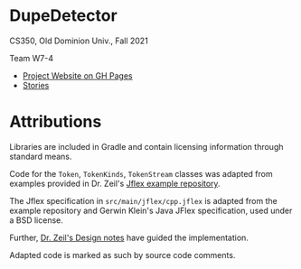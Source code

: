 # DupeDetector

CS350, Old Dominion Univ., Fall 2021

Team W7-4

* [Project Website on GH Pages](https://john-hix.github.io/CS350-dupe-detector/)
* [Stories](https://trello.com/b/XxTMxuGT/refactor-project-management)


# Attributions

Libraries are included in Gradle and contain licensing information through standard
means.

Code for the `Token`, `TokenKinds`, `TokenStream` classes  was adapted from
examples provided in Dr. Zeil's
[Jflex example repository](https://git.cs.odu.edu/zeil/jflexdemo/-/tree/master).

The Jflex specification in `src/main/jflex/cpp.jflex` is adapted from the example
repository and Gerwin Klein's Java JFlex specification, used under a BSD license.

Further, [Dr. Zeil's Design notes](https://www.cs.odu.edu/~zeil/cs350/f21/Protected/refactoringDesign/index.html#lexical-analysis)
have guided the implementation.

Adapted code is marked as such by source code comments.

